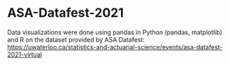 # ASA-Datafest-2021
Data visualizations were done using pandas in Python (pandas, matplotlib) and R on the dataset provided by ASA Datafest: https://uwaterloo.ca/statistics-and-actuarial-science/events/asa-datafest-2021-virtual
